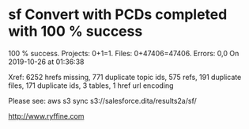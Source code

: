 # sf Convert with PCDs completed with 100 % success

100 % success. Projects: 0+1=1.  Files: 0+47406=47406. Errors: 0,0  On 2019-10-26 at 01:36:38

Xref: 6252 hrefs missing, 771 duplicate topic ids, 575 refs, 191 duplicate files, 171 duplicate ids, 3 tables, 1 href url encoding

Please see: aws s3 sync s3://salesforce.dita/results2a/sf/

http://www.ryffine.com
